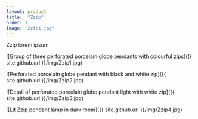 ```yaml
---
layout: product
title:  "Zzip"
order: 1
image: "Zzip1.jpg"
---
```


Zzip lorem ipsum

![Group of three perforated porcelain globe pendants with colourful zips]({{ site.github.url }}/img/Zzip1.jpg)

![Perforated porcelain globe pendant with black and white zip]({{ site.github.url }}/img/Zzip2.jpg)

![Detail of perforated porcelain globe pendant light with white zip]({{ site.github.url }}/img/Zzip3.jpg)

![Lit Zzip pendant lamp in dark room]({{ site.github.url }}/img/Zzip4.jpg)
